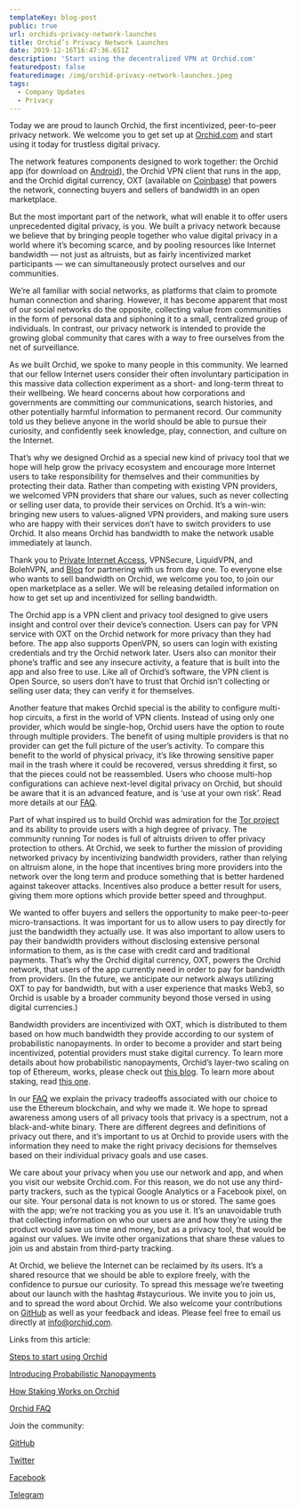```yaml
---
templateKey: blog-post
public: true
url: orchids-privacy-network-launches
title: Orchid’s Privacy Network Launches
date: 2019-12-16T16:47:36.651Z
description: 'Start using the decentralized VPN at Orchid.com'
featuredpost: false
featuredimage: /img/orchid-privacy-network-launches.jpeg
tags:
  - Company Updates
  - Privacy
---
```

Today we are proud to launch Orchid, the first incentivized, peer-to-peer privacy network. We welcome you to get set up at [Orchid.com](http://orchid.com/) and start using it today for trustless digital privacy.

The network features components designed to work together: the Orchid app (for download on [Android](https://play.google.com/store/apps/details?id=net.orchid.Orchid&hl=en_US)), the Orchid VPN client that runs in the app, and the Orchid digital currency, OXT (available on [Coinbase](https://pro.coinbase.com/trade/OXT-USD)) that powers the network, connecting buyers and sellers of bandwidth in an open marketplace.

But the most important part of the network, what will enable it to offer users unprecedented digital privacy, is you. We built a privacy network because we believe that by bringing people together who value digital privacy in a world where it’s becoming scarce, and by pooling resources like Internet bandwidth — not just as altruists, but as fairly incentivized market participants — we can simultaneously protect ourselves and our communities.

We’re all familiar with social networks, as platforms that claim to promote human connection and sharing. However, it has become apparent that most of our social networks do the opposite, collecting value from communities in the form of personal data and siphoning it to a small, centralized group of individuals. In contrast, our privacy network is intended to provide the growing global community that cares with a way to free ourselves from the net of surveillance.

As we built Orchid, we spoke to many people in this community. We learned that our fellow Internet users consider their often involuntary participation in this massive data collection experiment as a short- and long-term threat to their wellbeing. We heard concerns about how corporations and governments are committing our communications, search histories, and other potentially harmful information to permanent record. Our community told us they believe anyone in the world should be able to pursue their curiosity, and confidently seek knowledge, play, connection, and culture on the Internet.

That’s why we designed Orchid as a special new kind of privacy tool that we hope will help grow the privacy ecosystem and encourage more Internet users to take responsibility for themselves and their communities by protecting their data. Rather than competing with existing VPN providers, we welcomed VPN providers that share our values, such as never collecting or selling user data, to provide their services on Orchid. It’s a win-win: bringing new users to values-aligned VPN providers, and making sure users who are happy with their services don’t have to switch providers to use Orchid. It also means Orchid has bandwidth to make the network usable immediately at launch.

Thank you to [Private Internet Access](https://www.privateinternetaccess.com/), VPNSecure, LiquidVPN, and BolehVPN, and [Bloq](https://www.bloq.com/) for partnering with us from day one. To everyone else who wants to sell bandwidth on Orchid, we welcome you too, to join our open marketplace as a seller. We will be releasing detailed information on how to get set up and incentivized for selling bandwidth.

The Orchid app is a VPN client and privacy tool designed to give users insight and control over their device’s connection. Users can pay for VPN service with OXT on the Orchid network for more privacy than they had before. The app also supports OpenVPN, so users can login with existing credentials and try the Orchid network later. Users also can monitor their phone’s traffic and see any insecure activity, a feature that is built into the app and also free to use. Like all of Orchid’s software, the VPN client is Open Source, so users don’t have to trust that Orchid isn’t collecting or selling user data; they can verify it for themselves.

Another feature that makes Orchid special is the ability to configure multi-hop circuits, a first in the world of VPN clients. Instead of using only one provider, which would be single-hop, Orchid users have the option to route through multiple providers. The benefit of using multiple providers is that no provider can get the full picture of the user’s activity. To compare this benefit to the world of physical privacy, it’s like throwing sensitive paper mail in the trash where it could be recovered, versus shredding it first, so that the pieces could not be reassembled. Users who choose multi-hop configurations can achieve next-level digital privacy on Orchid, but should be aware that it is an advanced feature, and is ‘use at your own risk’. Read more details at our [FAQ](https://www.orchid.com/faq#security-privacy).

Part of what inspired us to build Orchid was admiration for the [Tor project](https://www.torproject.org/) and its ability to provide users with a high degree of privacy. The community running Tor nodes is full of altruists driven to offer privacy protection to others. At Orchid, we seek to further the mission of providing networked privacy by incentivizing bandwidth providers, rather than relying on altruism alone, in the hope that incentives bring more providers into the network over the long term and produce something that is better hardened against takeover attacks. Incentives also produce a better result for users, giving them more options which provide better speed and throughput.

We wanted to offer buyers and sellers the opportunity to make peer-to-peer micro-transactions. It was important for us to allow users to pay directly for just the bandwidth they actually use. It was also important to allow users to pay their bandwidth providers without disclosing extensive personal information to them, as is the case with credit card and traditional payments. That’s why the Orchid digital currency, OXT, powers the Orchid network, that users of the app currently need in order to pay for bandwidth from providers. (In the future, we anticipate our network always utilizing OXT to pay for bandwidth, but with a user experience that masks Web3, so Orchid is usable by a broader community beyond those versed in using digital currencies.)

Bandwidth providers are incentivized with OXT, which is distributed to them based on how much bandwidth they provide according to our system of probabilistic nanopayments. In order to become a provider and start being incentivized, potential providers must stake digital currency. To learn more details about how probabilistic nanopayments, Orchid’s layer-two scaling on top of Ethereum, works, please check out [this blog](https://blog.orchid.com/introducing-nanopayments/). To learn more about staking, read [this one](https://blog.orchid.com/orchids-network-random-selection-stake-weighting/).

In our [FAQ](https://www.orchid.com/faq) we explain the privacy tradeoffs associated with our choice to use the Ethereum blockchain, and why we made it. We hope to spread awareness among users of all privacy tools that privacy is a spectrum, not a black-and-white binary. There are different degrees and definitions of privacy out there, and it’s important to us at Orchid to provide users with  the information they need to make the right privacy decisions for themselves based on their individual privacy goals and use cases.

We care about your privacy when you use our network and app, and when you visit our website Orchid.com. For this reason, we do not use any third-party trackers, such as the typical Google Analytics or a Facebook pixel, on our site. Your personal data is not known to us or stored. The same goes with the app; we’re not tracking you as you use it. It’s an unavoidable truth that collecting information on who our users are and how they’re using the product would save us time and money, but as a privacy tool, that would be against our values. We invite other organizations that share these values to join us and abstain from third-party tracking.

At Orchid, we believe the Internet can be reclaimed by its users. It’s a shared resource that we should be able to explore freely, with the confidence to pursue our curiosity. To spread this message we’re tweeting about our launch with the hashtag #staycurious. We invite you to join us, and to spread the word about Orchid. We also welcome your contributions on [GitHub](https://github.com/OrchidTechnologies) as well as your feedback and ideas. Please feel free to email us directly at [info@orchid.com](mailto:info@orchid.com).

Links from this article:

[Steps to start using Orchid](https://www.orchid.com/join)

[Introducing Probabilistic Nanopayments](https://blog.orchid.com/introducing-nanopayments/)

[How Staking Works on Orchid](https://blog.orchid.com/orchids-network-random-selection-stake-weighting/)

[Orchid FAQ](https://www.orchid.com/faq)

Join the community:

[GitHub](https://github.com/OrchidTechnologies)

[Twitter](https://twitter.com/OrchidProtocol)

[Facebook](https://www.facebook.com/OrchidProtocol/)

[Telegram](https://t.me/OrchidOfficial)
